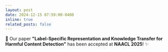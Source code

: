 ```yaml
---
layout: post
date: 2024-12-15 07:59:00-0400
inline: true
related_posts: false
---
```


🎉 Our paper **"Label-Specific Representation and Knowledge Transfer for Harmful Content Detection"** has been accepted at **NAACL 2025**! ✨  

